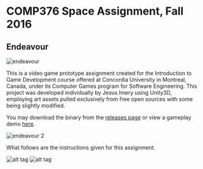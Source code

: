 # COMP376 Space Assignment, Fall 2016
## Endeavour

![endeavour](https://user-images.githubusercontent.com/7291039/45934147-023f3180-bf68-11e8-8d72-b31212d388f0.png)

This is a video game prototype assignment created for the Introduction to Game Development course offered at Concordia University in Montreal, Canada, under its Computer Games program for Software Engineering. This project was developed individually by Jesus Imery using Unity3D, employing art assets pulled exclusively from free open sources with some being slightly modified. 

You may download the binary from the [releases page](https://github.com/Yisas/COMP376SpaceAssignment/releases/download/v1.0/Endeavour.rar) or view a gameplay demo [here](https://www.youtube.com/watch?v=uOlLxUwezDE&t=0s&list=PLrbIP7Udr-k1opkaa8y1-JUqcdHtqbvSK&index=5).

![endeavour 2](https://user-images.githubusercontent.com/7291039/45934149-0c613000-bf68-11e8-907e-9aa3b952f9a7.png)

What follows are the instructions given for this assignment.

![alt tag](https://github.com/Yisas/COMP376SpaceAssignment/blob/master/Instructions_1.png)
![alt tag](https://github.com/Yisas/COMP376SpaceAssignment/blob/master/Instructions_2.png)
